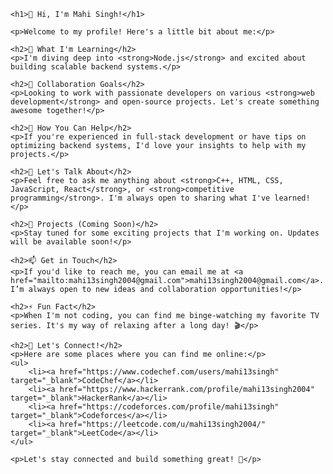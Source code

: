 
    <h1>👋 Hi, I'm Mahi Singh!</h1>

    <p>Welcome to my profile! Here's a little bit about me:</p>

    <h2>🌱 What I'm Learning</h2>
    <p>I'm diving deep into <strong>Node.js</strong> and excited about building scalable backend systems.</p>

    <h2>👯 Collaboration Goals</h2>
    <p>Looking to work with passionate developers on various <strong>web development</strong> and open-source projects. Let's create something awesome together!</p>

    <h2>🤝 How You Can Help</h2>
    <p>If you're experienced in full-stack development or have tips on optimizing backend systems, I'd love your insights to help with my projects.</p>

    <h2>💬 Let's Talk About</h2>
    <p>Feel free to ask me anything about <strong>C++, HTML, CSS, JavaScript, React</strong>, or <strong>competitive programming</strong>. I'm always open to sharing what I've learned!</p>

    <h2>🚀 Projects (Coming Soon)</h2>
    <p>Stay tuned for some exciting projects that I'm working on. Updates will be available soon!</p>

    <h2>📫 Get in Touch</h2>
    <p>If you'd like to reach me, you can email me at <a href="mailto:mahi13singh2004@gmail.com">mahi13singh2004@gmail.com</a>. I’m always open to new ideas and collaboration opportunities!</p>

    <h2>⚡ Fun Fact</h2>
    <p>When I'm not coding, you can find me binge-watching my favorite TV series. It's my way of relaxing after a long day! 🎬</p>

    <h2>🔗 Let's Connect!</h2>
    <p>Here are some places where you can find me online:</p>
    <ul>
        <li><a href="https://www.codechef.com/users/mahi13singh" target="_blank">CodeChef</a></li>
        <li><a href="https://www.hackerrank.com/profile/mahi13singh2004" target="_blank">HackerRank</a></li>
        <li><a href="https://codeforces.com/profile/mahi13singh" target="_blank">Codeforces</a></li>
        <li><a href="https://leetcode.com/u/mahi13singh2004/" target="_blank">LeetCode</a></li>
    </ul>

    <p>Let's stay connected and build something great! 🚀</p>

